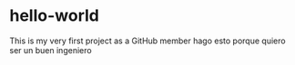 # hello-world
This is my very first project as a GitHub member
hago esto porque quiero ser un buen ingeniero
